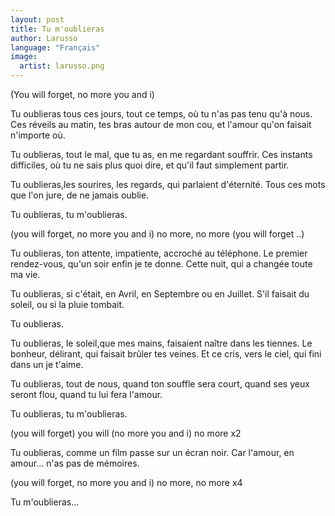 ```yaml
---
layout: post
title: Tu m'oublieras
author: Larusso
language: "Français"
image:
  artist: larusso.png
---
```

(You will forget, no more you and i)

Tu oublieras tous ces jours,
tout ce temps,
où tu n'as pas tenu qu'à nous.
Ces réveils au matin,
tes bras autour de mon cou,
et l'amour qu'on faisait n'importe où.

Tu oublieras, tout le mal,
que tu as, en me regardant souffrir.
Ces instants difficiles,
où tu ne sais plus quoi dire,
et qu'il faut simplement partir.

Tu oublieras,les sourires, les regards,
qui parlaient d'éternité.
Tous ces mots que l'on jure,
de ne jamais oublie.



Tu oublieras, tu m'oublieras.

(you will forget, no more you and i)
no more, no more
(you will forget ..)

Tu oublieras, ton attente, impatiente,
accroché au téléphone.
Le premier rendez-vous,
qu'un soir enfin je te donne.
Cette nuit, qui a changée toute ma vie.

Tu oublieras, si c'était,
en Avril, en Septembre ou en Juillet.
S'il faisait du soleil, ou si la pluie tombait.

Tu oublieras.

Tu oublieras, le soleil,que mes mains,
faisaient naître dans les tiennes.
Le bonheur, délirant,
qui faisait brûler tes veines.
Et ce cris, vers le ciel,
qui fini dans un je t'aime.

Tu oublieras, tout de nous,
quand ton souffle sera court,
quand ses yeux seront flou,
quand tu lui fera l'amour.

Tu oublieras, tu m'oublieras.

(you will forget)
you will
(no more you and i)
no more
x2

Tu oublieras,
comme un film passe sur un écran noir.
Car l'amour, en amour... n'as pas de mémoires.

(you will forget, no more you and i)
no more, no more
x4

Tu m'oublieras...
